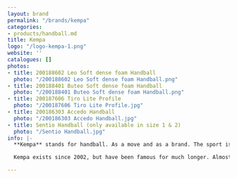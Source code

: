 ```yaml
---
layout: brand
permalink: "/brands/kempa"
categories:
- products/handball.md
title: Kempa
logo: "/logo-kempa-1.png"
website: ''
catalogues: []
photos:
- title: 200188602 Leo Soft dense foam Handball
  photo: "/200188602 Leo Soft dense foam Handball.png"
- title: 200188401 Buteo Soft dense foam Handball
  photo: "/200188401 Buteo Soft dense foam Handball.png"
- title: 200187606 Tiro Lite Profile
  photo: "/200187606 Tiro Lite Profile.jpg"
- title: 200186303 Accedo Handball
  photo: "/200186303 Accedo Handball.jpg"
- title: Sentio Handball (only available in size 1 & 2)
  photo: "/Sentio Handball.jpg"
info: |-
  **Kempa** stands for handball. As a move and as a brand. The sport is characterised by agility, power, emotions and goosebump moments.

  Kempa exists since 2002, but have been famous for much longer. Almost 50 years before the brand was founded, on 24 March 1954, the legendary Kempa trick celebrated its world premiere. Invented, developed and executed by two-time field handball world champion Bernhard Kempa. The brand is named after him.

---
```

